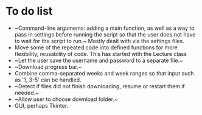 # To do list

- ~Command-line arguments: adding a main function, as well as a way to pass in settings before running the script so that the user does not have to wait for the script to run.~ Mostly dealt with via the settings files.
- Move some of the repeated code into defined functions for more flexibility, reusability of code. This has started with the Lecture class
- ~Let the user save the username and password to a separate file.~
- ~Download progress bar.~
- Combine comma-separated weeks and week ranges so that input such as '1, 3-5' can be handled.
- ~Detect if files did not finish downloading, resume or restart them if needed.~
- ~Allow user to choose download folder.~
- GUI, perhaps Tkinter.
